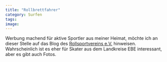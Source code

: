 ```yaml
---
title: "Rollbrettfahrer"
category: Surfen
tags: 
image: 
---
```


Werbung machend für aktive Sportler aus meiner Heimat, möchte ich an dieser Stelle auf das Blog des [Rollsportvereins e.V.](http://rollsportverein.blogspot.com/) hinweisen. Wahrscheinlich ist es eher für Skater aus dem Landkreise EBE interessant, aber es gibt auch Fotos.